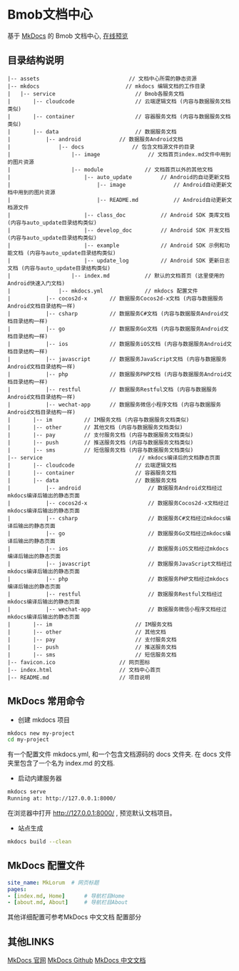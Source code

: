 # Bmob文档中心 #
基于 [MkDocs][1] 的 Bmob 文档中心, [在线预览](https://baikingrio.github.io/bmobdocs/)

## 目录结构说明 ##

	|-- assets                            // 文档中心所需的静态资源
	|-- mkdocs                           // mkdocs 编辑文档的工作目录
	|   |-- service                         // Bmob各服务文档
	|       |-- cloudcode                   // 云端逻辑文档 (内容与数据服务文档类似)
	|       |-- container                   // 容器服务文档 (内容与数据服务文档类似)
	|       |-- data                        // 数据服务文档
	|           |-- android            // 数据服务Android文档
	|               |-- docs               // 包含文档源文件的目录
    |                   |-- image               // 文档首页index.md文件中用到的图片资源
	|                   |-- module             // 文档首页以外的其他文档
	|                       |-- auto_update         // Android的自动更新文档
	|                           |-- image               // Android自动更新文档中用到的图片资源
	|                           |-- README.md           // Android自动更新文档源文件
	|                       |-- class_doc           // Android SDK 类库文档 (内容与auto_update目录结构类似)
	|                       |-- develop_doc         // Android SDK 开发文档 (内容与auto_update目录结构类似)
	|                       |-- example             // Android SDK 示例和功能文档 (内容与auto_update目录结构类似)
	|                       |-- update_log          // Android SDK 更新日志文档 (内容与auto_update目录结构类似)
	|                   |-- index.md           // 默认的文档首页 (这里使用的Android快速入门文档)
	|               |-- mkdocs.yml             // mkdocs 配置文件
	|           |-- cocos2d-x       // 数据服务Cocos2d-x文档 (内容与数据服务Android文档目录结构一样)
	|           |-- csharp          // 数据服务C#文档 (内容与数据服务Android文档目录结构一样)
	|           |-- go              // 数据服务Go文档 (内容与数据服务Android文档目录结构一样)
	|           |-- ios             // 数据服务iOS文档 (内容与数据服务Android文档目录结构一样)
	|           |-- javascript      // 数据服务JavaScript文档 (内容与数据服务Android文档目录结构一样)
	|           |-- php             // 数据服务PHP文档 (内容与数据服务Android文档目录结构一样)
	|           |-- restful         // 数据服务Restful文档 (内容与数据服务Android文档目录结构一样)
	|           |-- wechat-app      // 数据服务微信小程序文档 (内容与数据服务Android文档目录结构一样)
	|       |-- im          // IM服务文档 (内容与数据服务文档类似)
	|       |-- other       // 其他文档 (内容与数据服务文档类似)
	|       |-- pay         // 支付服务文档 (内容与数据服务文档类似)
	|       |-- push        // 推送服务文档 (内容与数据服务文档类似)
	|       |-- sms         // 短信服务文档 (内容与数据服务文档类似)
	|-- service                              // mkdocs编译后的文档静态页面
	|       |-- cloudcode                   // 云端逻辑文档
	|       |-- container                   // 容器服务文档
	|       |-- data                        // 数据服务文档
	|           |-- android                     // 数据服务Android文档经过mkdocs编译后输出的静态页面
	|           |-- cocos2d-x                   // 数据服务Cocos2d-x文档经过mkdocs编译后输出的静态页面
	|           |-- csharp                      // 数据服务C#文档经过mkdocs编译后输出的静态页面
	|           |-- go                          // 数据服务Go文档经过mkdocs编译后输出的静态页面
	|           |-- ios                         // 数据服务iOS文档经过mkdocs编译后输出的静态页面
	|           |-- javascript                  // 数据服务JavaScript文档经过mkdocs编译后输出的静态页面
	|           |-- php                         // 数据服务PHP文档经过mkdocs编译后输出的静态页面
	|           |-- restful                     // 数据服务Restful文档经过mkdocs编译后输出的静态页面
	|           |-- wechat-app                  // 数据服务微信小程序文档经过mkdocs编译后输出的静态页面
	|       |-- im                          // IM服务文档
	|       |-- other                       // 其他文档
	|       |-- pay                         // 支付服务文档
	|       |-- push                        // 推送服务文档
	|       |-- sms                         // 短信服务文档
	|-- favicon.ico                    // 网页图标
	|-- index.html                     // 文档中心首页
	|-- README.md                      // 项目说明

## MkDocs 常用命令 ##

 - 创建 mkdocs 项目

```bash
mkdocs new my-project
cd my-project
```
 有一个配置文件 mkdocs.yml, 和一个包含文档源码的 docs 文件夹. 在 docs 文件夹里包含了一个名为  index.md 的文档.
 
 - 启动内建服务器

```bash
mkdocs serve
Running at: http://127.0.0.1:8000/
```
在浏览器中打开 http://127.0.0.1:8000/ , 预览默认文档项目。

 - 站点生成
```bash
mkdocs build --clean
```

## MkDocs 配置文件 ##
```yaml
site_name: MkLorum  # 网页标题
pages:
- [index.md, Home]      # 导航栏目Home
- [about.md, About]     # 导航栏目About
```

其他详细配置可参考MkDocs 中文文档 配置部分

## 其他LINKS ##

[MkDocs 官网][1]
[MkDocs Github][2]
[MkDocs 中文文档][3]


  [1]: http://www.mkdocs.org/ "MkDocs 官网"
  [2]: https://github.com/mkdocs/mkdocs/ "MkDocs Github"
  [3]: http://markdown-docs-zh.readthedocs.io/zh_CN/latest/ "MkDocs 中文文档"